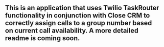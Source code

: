 ## This is an application that uses Twilio TaskRouter functionality in conjunction with Close CRM to correctly assign calls to a group number based on current call availability. A more detailed readme is coming soon. 
